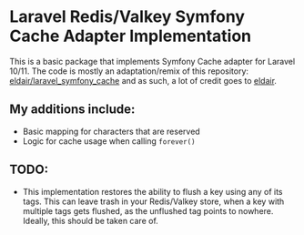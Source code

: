 # Laravel Redis/Valkey Symfony Cache Adapter Implementation
This is a basic package that implements Symfony Cache adapter for Laravel 10/11. The code is mostly an adaptation/remix
of this repository: [eldair/laravel_symfony_cache](https://github.com/eldair/laravel_symfony_cache/tree/main) and as such, a lot of credit goes to [eldair](https://github.com/eldair).

## My additions include:
- Basic mapping for characters that are reserved
- Logic for cache usage when calling `forever()`

## TODO:
- This implementation restores the ability to flush a key using any of its tags. This can leave trash in your Redis/Valkey store, when a key with multiple tags gets flushed, as the unflushed tag points to nowhere. Ideally, this should be taken care of.
